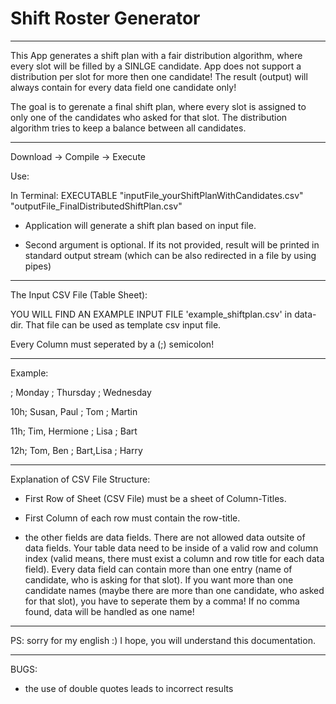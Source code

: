 # Shift Roster Generator

------

This App generates a shift plan with a fair distribution algorithm, where every slot will be filled by a SINLGE candidate.
App does not support a distribution per slot for more then one candidate! The result (output) will always contain for every data field one candidate only!

The goal is to gerenate a final shift plan, where every slot is assigned to only one of the candidates who asked for that slot.
The distribution algorithm tries to keep a balance between all candidates.

------

Download -> Compile -> Execute

Use:

In Terminal:
EXECUTABLE "inputFile_yourShiftPlanWithCandidates.csv" "outputFile_FinalDistributedShiftPlan.csv"

- Application will generate a shift plan based on input file.

- Second argument is optional. If its not provided, result will be printed in standard output stream (which can be also redirected in a file by using pipes)

------

The Input CSV File (Table Sheet):

YOU WILL FIND AN EXAMPLE INPUT FILE 'example_shiftplan.csv' in data-dir. That file can be used as template csv input file.

Every Column must seperated by a (;) semicolon!

---

Example:

   ;  Monday        ; Thursday  ; Wednesday
   
10h;  Susan, Paul   ; Tom       ; Martin

11h;  Tim, Hermione ; Lisa      ; Bart 

12h;  Tom, Ben      ; Bart,Lisa ; Harry

---

Explanation of CSV File Structure:

- First Row of Sheet (CSV File) must be a sheet of Column-Titles.

- First Column of each row must contain the row-title.

- the other fields are data fields. There are not allowed data outsite of data fields. Your table data need to be inside of a valid row and column index (valid means, there must exist a column and row title for each data field). Every data field can contain more than one entry (name of candidate, who is asking for that slot). If you want more than one candidate names (maybe there are more than one candidate, who asked for that slot), you have to seperate them by a comma! If no comma found, data will be handled as one name!

------

PS: sorry for my english :) I hope, you will understand this documentation.


---

BUGS:

- the use of double quotes leads to incorrect results
